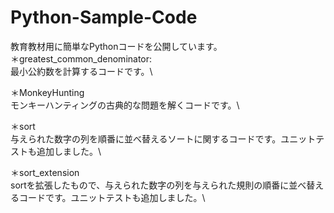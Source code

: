 # Python-Sample-Code
教育教材用に簡単なPythonコードを公開しています。\
＊greatest_common_denominator:\
	最小公約数を計算するコードです。\\

＊MonkeyHunting\
	モンキーハンティングの古典的な問題を解くコードです。\\

＊sort\
	与えられた数字の列を順番に並べ替えるソートに関するコードです。ユニットテストも追加しました。\\

＊sort_extension\
	sortを拡張したもので、与えられた数字の列を与えられた規則の順番に並べ替えるコードです。ユニットテストも追加しました。\\